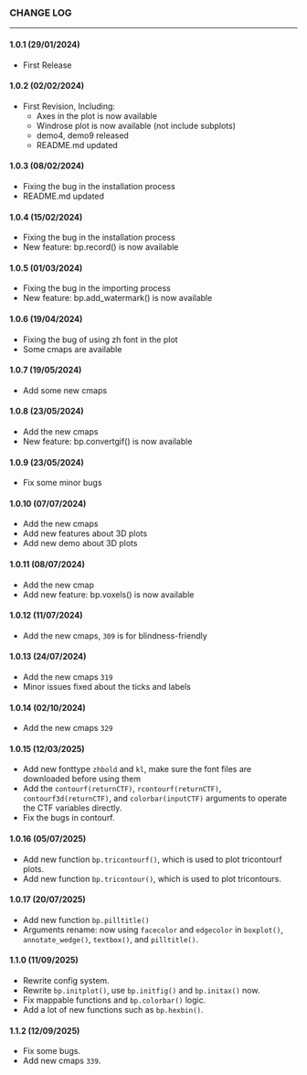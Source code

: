 ### CHANGE LOG
---

#### 1.0.1 (29/01/2024)
- First Release

#### 1.0.2 (02/02/2024)
- First Revision, Including:
    - Axes in the plot is now available
    - Windrose plot is now available (not include subplots)
    - demo4, demo9 released
    - README.md updated

#### 1.0.3 (08/02/2024)
- Fixing the bug in the installation process
- README.md updated

#### 1.0.4 (15/02/2024)
- Fixing the bug in the installation process
- New feature: bp.record() is now available

#### 1.0.5 (01/03/2024)
- Fixing the bug in the importing process
- New feature: bp.add_watermark() is now available

#### 1.0.6 (19/04/2024)
- Fixing the bug of using zh font in the plot
- Some cmaps are available

#### 1.0.7 (19/05/2024)
- Add some new cmaps

#### 1.0.8 (23/05/2024)
- Add the new cmaps
- New feature: bp.convertgif() is now available

#### 1.0.9 (23/05/2024)
- Fix some minor bugs

#### 1.0.10 (07/07/2024)
- Add the new cmaps
- Add new features about 3D plots
- Add new demo about 3D plots

#### 1.0.11 (08/07/2024)
- Add the new cmap
- Add new feature: bp.voxels() is now available

#### 1.0.12 (11/07/2024)
- Add the new cmaps, `309` is for blindness-friendly

#### 1.0.13 (24/07/2024)
- Add the new cmaps `319`
- Minor issues fixed about the ticks and labels

#### 1.0.14 (02/10/2024)
- Add the new cmaps `329`

#### 1.0.15 (12/03/2025)
- Add new fonttype `zhbold` and `kl`, make sure the font files are downloaded before using them
- Add the `contourf(returnCTF)`, `rcontourf(returnCTF)`, `contourf3d(returnCTF)`, and `colorbar(inputCTF)` arguments to operate the CTF variables directly.
- Fix the bugs in contourf.

#### 1.0.16 (05/07/2025)
- Add new function `bp.tricontourf()`, which is used to plot tricontourf plots.
- Add new function `bp.tricontour()`, which is used to plot tricontours.

#### 1.0.17 (20/07/2025)
- Add new function `bp.pilltitle()`
- Arguments rename: now using `facecolor` and `edgecolor` in `boxplot()`, `annotate_wedge()`, `textbox()`, and `pilltitle()`.

#### 1.1.0 (11/09/2025)
- Rewrite config system.
- Rewrite `bp.initplot()`, use `bp.initfig()` and `bp.initax()` now.
- Fix mappable functions and `bp.colorbar()` logic.
- Add a lot of new functions such as `bp.hexbin()`.

#### 1.1.2 (12/09/2025)
- Fix some bugs.
- Add new cmaps `339`.